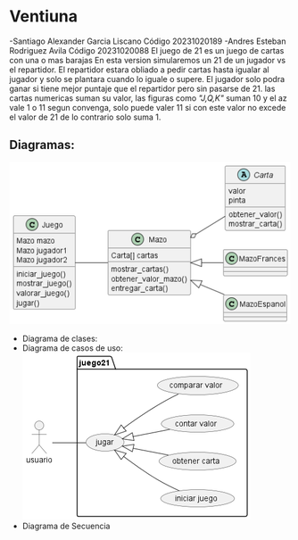 # Ventiuna
-Santiago Alexander Garcia Liscano Código 20231020189 
-Andres Esteban Rodriguez Avila Código 20231020088
El juego de 21 es un juego de cartas con una o mas barajas
En esta version simularemos un 21 de un jugador vs el repartidor.
El repartidor estara obliado a pedir cartas hasta igualar al jugador y solo se plantara cuando lo iguale o supere.
El jugador solo podra ganar si tiene mejor puntaje que el repartidor pero sin pasarse de 21.
las cartas numericas suman su valor, las figuras como _"J,Q,K"_ suman 10 y el az vale 1 o 11 segun convenga, solo puede valer 11 si con este valor
no excede el valor de 21 de lo contrario solo suma 1.
## Diagramas:
![diagrama de clases](out/clases/clases.png) 
- Diagrama de clases:
- Diagrama de casos de uso:
![casos de uso](out/casos_de_uso/casos_de_uso.png) 
- Diagrama de Secuencia
  
